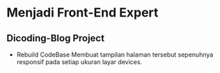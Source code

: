 # Menjadi Front-End Expert
## Dicoding-Blog Project
- Rebuild CodeBase Membuat tampilan halaman tersebut sepenuhnya responsif pada setiap ukuran layar devices. 
